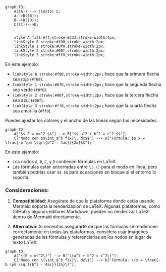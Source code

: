 ```mermaid
graph TD;
    A((A)) --> |texto| C;
    A-->B((B));
    B-->D((D));
    C((C))-->D;

    
    style A fill:#ff,stroke:#333,stroke-width:4px;
    linkStyle 0 stroke:#f00,stroke-width:2px;
    linkStyle 1 stroke:#0f0,stroke-width:2px;
    linkStyle 2 stroke:#00f,stroke-width:2px;
    linkStyle 3 stroke:#ff0,stroke-width:2px;
```

En este ejemplo:

- `linkStyle 0 stroke:#f00,stroke-width:2px;` hace que la primera flecha sea roja (`#f00`).
- `linkStyle 1 stroke:#0f0,stroke-width:2px;` hace que la segunda flecha sea verde (`#0f0`).
- `linkStyle 2 stroke:#00f,stroke-width:2px;` hace que la tercera flecha sea azul (`#00f`).
- `linkStyle 3 stroke:#ff0,stroke-width:2px;` hace que la cuarta flecha sea amarilla (`#ff0`).

Puedes ajustar los colores y el ancho de las líneas según tus necesidades. 


```mermaid
graph TD;
    A["$$ E = mc^2 $$"] --> B["$$ a^2 + b^2 = c^2 $$"];
    C["Nodo con $$\int_a^b f(x)\, dx$$"] --> D["Fórmula: $$ x = \frac{-b \pm \sqrt{b^2 - 4ac}}{2a}$$"];

```
En este ejemplo:

- Los nodos `A`, `B`, `C`, y `D` contienen fórmulas en LaTeX.
- Las fórmulas están encerradas entre `\( \)` para el modo en línea, pero también podrías usar `$$ $$` para ecuaciones en bloque si el entorno lo soporta.

### Consideraciones:

1. **Compatibilidad:** Asegúrate de que la plataforma donde estás usando Mermaid soporta la renderización de LaTeX. Algunas plataformas, como GitHub y algunos editores Markdown, pueden no renderizar LaTeX dentro de Mermaid directamente.
   
2. **Alternativa:** Si necesitas asegurarte de que las fórmulas se rendericen correctamente en todas las plataformas, considera usar imágenes generadas de las fórmulas y referenciarlas en los nodos en lugar de texto LaTeX.

```mermaid
graph TD;
    A["\(E = mc^2\)"] --> B["\(a^2 + b^2 = c^2\)"];
    C["Nodo con \(\int_a^b f(x)\, dx\)"] --> D["Fórmula: \(x = \frac{-b \pm \sqrt{b^2 - 4ac}}{2a}\)"];
```